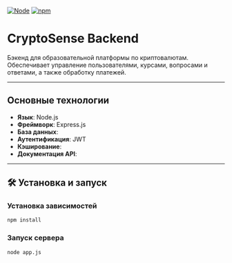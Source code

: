 [![Node](https://img.shields.io/badge/node-20.5.1-green.svg)](https://nodejs.org/)
[![npm](https://img.shields.io/badge/npm-9.8.0-red.svg)](https://www.npmjs.com/)

# CryptoSense Backend

Бэкенд для образовательной платформы по криптовалютам. Обеспечивает управление пользователями, курсами, вопросами и ответами, а также обработку платежей.

---

## Основные технологии

- **Язык**: Node.js
- **Фреймворк**: Express.js
- **База данных**:
- **Аутентификация**: JWT
- **Кэширование**:
- **Документация API**:

---

## 🛠 Установка и запуск

### Установка зависимостей

```bash
npm install
```

### Запуск сервера

```bash
node app.js
```
